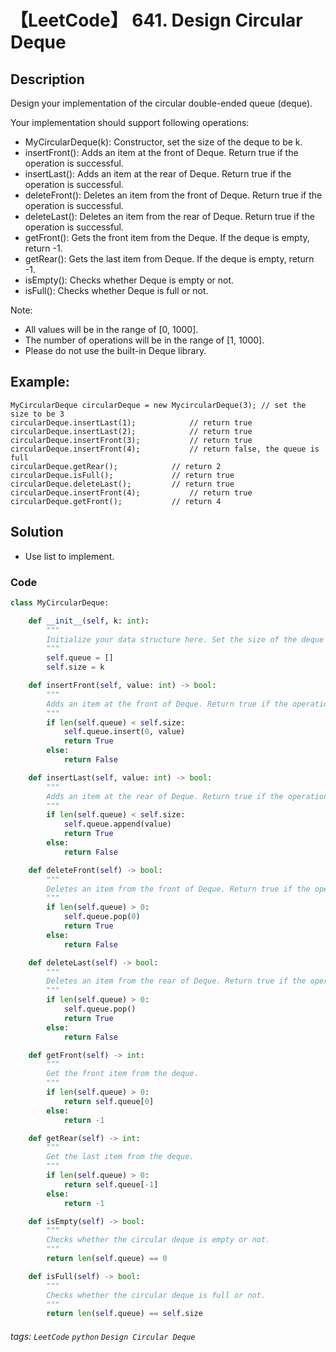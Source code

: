 # 【LeetCode】 641. Design Circular Deque

## Description
Design your implementation of the circular double-ended queue (deque).

Your implementation should support following operations:

+ MyCircularDeque(k): Constructor, set the size of the deque to be k.
+ insertFront(): Adds an item at the front of Deque. Return true if the operation is successful.
+ insertLast(): Adds an item at the rear of Deque. Return true if the operation is successful.
+ deleteFront(): Deletes an item from the front of Deque. Return true if the operation is successful.
+ deleteLast(): Deletes an item from the rear of Deque. Return true if the operation is successful.
+ getFront(): Gets the front item from the Deque. If the deque is empty, return -1.
+ getRear(): Gets the last item from Deque. If the deque is empty, return -1.
+ isEmpty(): Checks whether Deque is empty or not. 
+ isFull(): Checks whether Deque is full or not.

Note:

+ All values will be in the range of [0, 1000].
+ The number of operations will be in the range of [1, 1000].
+ Please do not use the built-in Deque library.

## Example:
```
MyCircularDeque circularDeque = new MycircularDeque(3); // set the size to be 3
circularDeque.insertLast(1);			// return true
circularDeque.insertLast(2);			// return true
circularDeque.insertFront(3);			// return true
circularDeque.insertFront(4);			// return false, the queue is full
circularDeque.getRear();  			// return 2
circularDeque.isFull();				// return true
circularDeque.deleteLast();			// return true
circularDeque.insertFront(4);			// return true
circularDeque.getFront();			// return 4
```

## Solution
* Use list to implement.

### Code
```python
class MyCircularDeque:

    def __init__(self, k: int):
        """
        Initialize your data structure here. Set the size of the deque to be k.
        """
        self.queue = []
        self.size = k

    def insertFront(self, value: int) -> bool:
        """
        Adds an item at the front of Deque. Return true if the operation is successful.
        """
        if len(self.queue) < self.size:
            self.queue.insert(0, value)
            return True
        else:
            return False

    def insertLast(self, value: int) -> bool:
        """
        Adds an item at the rear of Deque. Return true if the operation is successful.
        """
        if len(self.queue) < self.size:
            self.queue.append(value)
            return True
        else:
            return False

    def deleteFront(self) -> bool:
        """
        Deletes an item from the front of Deque. Return true if the operation is successful.
        """
        if len(self.queue) > 0:
            self.queue.pop(0)
            return True
        else:
            return False

    def deleteLast(self) -> bool:
        """
        Deletes an item from the rear of Deque. Return true if the operation is successful.
        """
        if len(self.queue) > 0:
            self.queue.pop()
            return True
        else:
            return False

    def getFront(self) -> int:
        """
        Get the front item from the deque.
        """
        if len(self.queue) > 0:
            return self.queue[0]
        else:
            return -1

    def getRear(self) -> int:
        """
        Get the last item from the deque.
        """
        if len(self.queue) > 0:
            return self.queue[-1]
        else:
            return -1

    def isEmpty(self) -> bool:
        """
        Checks whether the circular deque is empty or not.
        """
        return len(self.queue) == 0

    def isFull(self) -> bool:
        """
        Checks whether the circular deque is full or not.
        """
        return len(self.queue) == self.size
```

###### tags: `LeetCode` `python` `Design Circular Deque` 